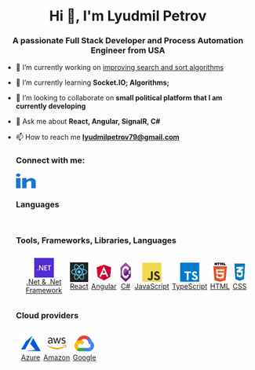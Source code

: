 <h1 align="center">Hi 👋, I'm Lyudmil Petrov</h1>
<h3 align="center">
  A passionate Full Stack Developer and Process Automation Engineer from USA
</h3>

- 🔭 I’m currently working on [improving search and sort
  algorithms](https://github.com/lyudmilpetrov/Algorithms)
- 🌱 I’m currently learning **Socket.IO; Algorithms;**

- 👯 I’m looking to collaborate on **small political platform that I am currently developing**

- 💬 Ask me about **React, Angular, SignalR, C#**

- 📫 How to reach me **lyudmilpetrov79@gmail.com**

  <h3 align="left">Connect with me:</h3>
  <p align="left">
    <a
      href="https://www.linkedin.com/in/lyudmil-petrov/"
      target="blank"
      >
      <img
        align="center"
        src="./assets/linkedin.svg"
        height="30"
        width="40"
      />
    </a>
  </p>
  <h3 align="left">Languages</h3>
  <div style="display: flex; flex-wrap: wrap; align-items: center; justify-content: flex-start;">
    <div style="display: flex; flex-direction: row; align-items: center; margin: 7px;">

    </div>
  </div>
  <h3 align="left">Tools, Frameworks, Libraries, Languages</h3>
    <div style="display: flex; flex-wrap: wrap; align-items: center; justify-content: flex-start;">
      <div style="display: flex; flex-direction: row; align-items: center; margin: 7px;">
        <a href="https://dotnet.microsoft.com/" target="_blank" rel="noreferrer" style="display: flex; flex-direction: column; align-items: center; text-align: center; margin: 3px;">
            <img
              src="./assets/dotnet.svg"
              alt="dotnet"
              width="40"
              height="40"
            />
            <span>.Net & .Net Framework</span>
        </a>
        <a href="https://react.dev" target="_blank" rel="noreferrer" style="display: flex; flex-direction: column; align-items: center; text-align: center; margin: 3px;">
            <img
              src="./assets/react.jpeg"
              alt="react"
              width="40"
              height="40"
            />
            <span>React</span>
        </a>
        <a href="https://angular.io" target="_blank" rel="noreferrer" style="display: flex; flex-direction: column; align-items: center; text-align: center; margin: 3px;">
            <img
              src="./assets/angular.svg"
              alt="angular"
              width="40"
              height="40"
              title="Angular - HTML and TypeScript-based web application framework"
            />
            <span>Angular</span>
        </a>
        <a href="https://www.w3schools.com/cs/" target="_blank" rel="noreferrer" style="display: flex; flex-direction: column; align-items: center; text-align: center; margin: 3px;">
          <img
            src="./assets/csharp.svg"
            alt="csharp"
            width="40"
            height="40"
            title="C#"
          />          <span>C#</span>
        </a>
        <a
        href="https://developer.mozilla.org/en-US/docs/Web/JavaScript"
        target="_blank"
        rel="noreferrer" style="display: flex; flex-direction: column; align-items: center; text-align: center; margin: 3px;">
        <img
          src="./assets/javascript.svg"
          alt="javascript"
          width="40"
          height="40"
          title="JavaScript"
        /        <span>JavaScript</span>
        </a>
        <a href="https://www.typescriptlang.org/" target="_blank" rel="noreferrer" style="display: flex; flex-direction: column; align-items: center; text-align: center; margin: 3px;">
          <img
            src="./assets/typescript.svg"
            alt="typescript"
            width="40"
            height="40"
            title="TypeScript"
          /        <span>TypeScript</span>
        </a>
        <a href="https://www.w3.org/html/" target="_blank" rel="noreferrer" style="display: flex; flex-direction: column; align-items: center; text-align: center; margin: 3px;">
          <img
            src="./assets/html5.svg"
            alt="html5"
            width="40"
            height="40"
            title="HTML"
          /        <span>HTML</span>
        </a>
        <a href="https://www.w3schools.com/css/" target="_blank" rel="noreferrer" style="display: flex; flex-direction: column; align-items: center; text-align: center; margin: 3px;">
            <img
              src="./assets/css.png"
              alt="css"
              width="40"
              height="40"
            />
            <span>CSS</span>
        </a>
    </div>
  </div>
  <h3 align="left">Cloud providers</h3>
  <p align="left">
  <div style="display: flex; flex-wrap: wrap; align-items: center; justify-content: flex-start;">
    <div style="display: flex; flex-direction: row; align-items: center; margin: 7px;"> 
      <a href="https://azure.microsoft.com/en-in/" target="_blank" rel="noreferrer" style="display: flex; flex-direction: column; align-items: center; text-align: center; margin: 3px;">
        <img
          src="./assets/azure.svg"
          alt="azure"
          width="40"
          height="40"
        />
        <span>Azure</span>
    </a>
    <a href="https://aws.amazon.com" target="_blank" rel="noreferrer" style="display: flex; flex-direction: column; align-items: center; text-align: center; margin: 3px;">
      <img
        src="./assets/aws.svg"
        alt="aws"
        width="40"
        height="40"
      />
      Amazon
    </a>
     <a href="https://cloud.google.com" target="_blank" rel="noreferrer" style="display: flex; flex-direction: column; align-items: center; text-align: center; margin: 3px;">
      <img
        src="./assets/google.svg"
        alt="gcp"
        width="40"
        height="40"
      />
      <span>Google</span>
    </a>
    </div>
  </div>
  <!-- <h3 align="left">UI frameworks and others</h3>
  <p align="left">
  <div style="display: flex; flex-wrap: wrap; align-items: center; justify-content: flex-start;">
    <div style="display: flex; flex-direction: row; align-items: center; margin: 7px;">
      <a href="https://getbootstrap.com" target="_blank" rel="noreferrer" style="display: flex; flex-direction: column; align-items: center; text-align: center; margin: 3px;">
        <img
          src="./assets/bootstrap.png"
          alt="bootstrap"
          width="40"
          height="40"
        /        <span>Bootstrap</span>
      </a>
    <a href="https://www.chartjs.org" target="_blank" rel="noreferrer" style="display: flex; flex-direction: column; align-items: center; text-align: center; margin: 3px;">
      <img
        src="./assets/chartjs.svg"
        alt="chartjs"
        width="40"
        height="40"
            <span>Chart.js</span>
    </a>


    <a href="https://d3js.org/" target="_blank" rel="noreferrer" style="display: flex; flex-direction: column; align-items: center; text-align: center; margin: 3px;">
      <img
        src="https://raw.githubusercontent.com/devicons/devicon/master/icons/d3js/d3js-original.svg"
        alt="d3js"
        width="40"
        height="40"
      />
    </a>

    <a href="https://expressjs.com" target="_blank" rel="noreferrer" style="display: flex; flex-direction: column; align-items: center; text-align: center; margin: 3px;">
      <img
        src="https://raw.githubusercontent.com/devicons/devicon/master/icons/express/express-original-wordmark.svg"
        alt="express"
        width="40"
        height="40"
      />
    </a>
   
    <a href="https://git-scm.com/" target="_blank" rel="noreferrer" style="display: flex; flex-direction: column; align-items: center; text-align: center; margin: 3px;">
      <img
        src="https://www.vectorlogo.zone/logos/git-scm/git-scm-icon.svg"
        alt="git"
        width="40"
        height="40"
      />
    </a>
    <a href="https://graphql.org" target="_blank" rel="noreferrer" style="display: flex; flex-direction: column; align-items: center; text-align: center; margin: 3px;">
      <img
        src="https://www.vectorlogo.zone/logos/graphql/graphql-icon.svg"
        alt="graphql"
        width="40"
        height="40"
      />
    </a>


    <a href="https://www.mongodb.com/" target="_blank" rel="noreferrer" style="display: flex; flex-direction: column; align-items: center; text-align: center; margin: 3px;">
      <img
        src="https://raw.githubusercontent.com/devicons/devicon/master/icons/mongodb/mongodb-original-wordmark.svg"
        alt="mongodb"
        width="40"
        height="40"
      />
    </a>
    <a
      href="https://www.microsoft.com/en-us/sql-server"
      target="_blank"
      rel="noreferrer"
      style="margin: 7px"
    >
      <img
        src="https://www.svgrepo.com/show/303229/microsoft-sql-server-logo.svg"
        alt="mssql"
        width="40"
        height="40"
      />
    </a>
    <a href="https://www.mysql.com/" target="_blank" rel="noreferrer" style="display: flex; flex-direction: column; align-items: center; text-align: center; margin: 3px;">
      <img
        src="https://raw.githubusercontent.com/devicons/devicon/master/icons/mysql/mysql-original-wordmark.svg"
        alt="mysql"
        width="40"
        height="40"
      />
    </a>
    <a href="https://nodejs.org" target="_blank" rel="noreferrer" style="display: flex; flex-direction: column; align-items: center; text-align: center; margin: 3px;">
      <img
        src="https://raw.githubusercontent.com/devicons/devicon/master/icons/nodejs/nodejs-original-wordmark.svg"
        alt="nodejs"
        width="40"
        height="40"
      />
    </a>
    <a href="https://www.oracle.com/" target="_blank" rel="noreferrer" style="display: flex; flex-direction: column; align-items: center; text-align: center; margin: 3px;">
      <img
        src="https://raw.githubusercontent.com/devicons/devicon/master/icons/oracle/oracle-original.svg"
        alt="oracle"
        width="40"
        height="40"
      />
    </a>
    <a href="https://postman.com" target="_blank" rel="noreferrer" style="display: flex; flex-direction: column; align-items: center; text-align: center; margin: 3px;">
      <img
        src="https://www.vectorlogo.zone/logos/getpostman/getpostman-icon.svg"
        alt="postman"
        width="40"
        height="40"
      />
    </a>
    <a href="https://www.python.org" target="_blank" rel="noreferrer" style="display: flex; flex-direction: column; align-items: center; text-align: center; margin: 3px;">
      <img
        src="https://raw.githubusercontent.com/devicons/devicon/master/icons/python/python-original.svg"
        alt="python"
        width="40"
        height="40"
      />
    </a>

    <a href="https://redux.js.org" target="_blank" rel="noreferrer" style="display: flex; flex-direction: column; align-items: center; text-align: center; margin: 3px;">
      <img
        src="https://raw.githubusercontent.com/devicons/devicon/master/icons/redux/redux-original.svg"
        alt="redux"
        width="40"
        height="40"
      />
    </a>
    <a href="https://www.tensorflow.org" target="_blank" rel="noreferrer" style="display: flex; flex-direction: column; align-items: center; text-align: center; margin: 3px;">
      <img
        src="https://www.vectorlogo.zone/logos/tensorflow/tensorflow-icon.svg"
        alt="tensorflow"
        width="40"
        height="40"
      />
    </a>

      </div>
    </div>
  </p> -->
